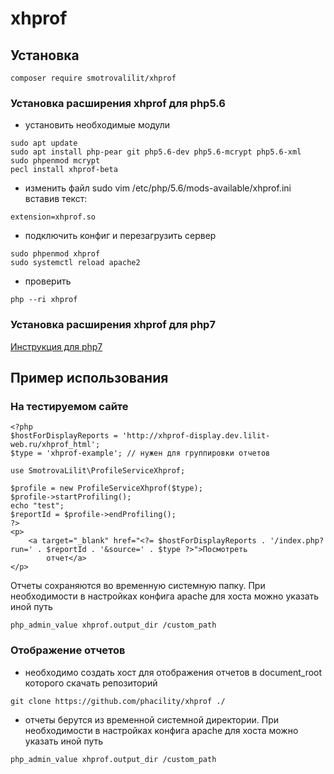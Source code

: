 # xhprof

## Установка ##

```
composer require smotrovalilit/xhprof

```
### Установка расширения xhprof для php5.6 ###
- установить необходимые модули
```
sudo apt update
sudo apt install php-pear git php5.6-dev php5.6-mcrypt php5.6-xml
sudo phpenmod mcrypt
pecl install xhprof-beta

```
- изменить файл sudo vim /etc/php/5.6/mods-available/xhprof.ini вставив текст:
```
extension=xhprof.so
```
- подключить конфиг и перезагрузить сервер
```
sudo phpenmod xhprof
sudo systemctl reload apache2
```
- проверить
```
php --ri xhprof 
```

### Установка расширения xhprof для php7 ###
[Инструкция для php7](https://xn--d1acnqm.xn--j1amh/%D0%B7%D0%B0%D0%BF%D0%B8%D1%81%D0%B8/%D1%83%D1%81%D1%82%D0%B0%D0%BD%D0%BE%D0%B2%D0%BA%D0%B0-xhprof-%D0%BD%D0%B0-php-7)

## Пример использования ##
### На тестируемом сайте ###
```
<?php
$hostForDisplayReports = 'http://xhprof-display.dev.lilit-web.ru/xhprof_html';
$type = 'xhprof-example'; // нужен для группировки отчетов

use SmotrovaLilit\ProfileServiceXhprof;

$profile = new ProfileServiceXhprof($type);
$profile->startProfiling();
echo "test";
$reportId = $profile->endProfiling();
?>
<p>
    <a target="_blank" href="<?= $hostForDisplayReports . '/index.php?run=' . $reportId . '&source=' . $type ?>">Посмотреть
        отчет</a>
</p>
```
Отчеты сохраняются во временную системную папку. При необходимости в настройках конфига apache для хоста можно указать иной путь
```
php_admin_value xhprof.output_dir /custom_path
```

### Отображение отчетов ###
- необходимо создать хост для отображения отчетов в document_root которого скачать репозиторий
```
git clone https://github.com/phacility/xhprof ./
```
- отчеты берутся из временной системной директории. При необходимости в настройках конфига apache для хоста можно указать иной путь
```
php_admin_value xhprof.output_dir /custom_path
```

